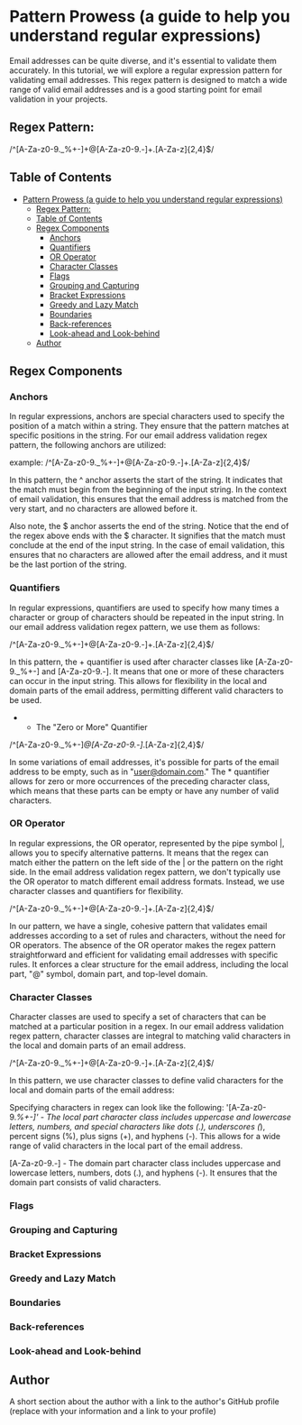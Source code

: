 # Pattern Prowess (a guide to help you understand regular expressions)

Email addresses can be quite diverse, and it's essential to validate them accurately. In this tutorial, we will explore a regular expression pattern for validating email addresses. This regex pattern is designed to match a wide range of valid email addresses and is a good starting point for email validation in your projects.

## Regex Pattern:

/^[A-Za-z0-9._%+-]+@[A-Za-z0-9.-]+\.[A-Za-z]{2,4}$/

## Table of Contents

- [Pattern Prowess (a guide to help you understand regular expressions)](#pattern-prowess-a-guide-to-help-you-understand-regular-expressions)
  - [Regex Pattern:](#regex-pattern)
  - [Table of Contents](#table-of-contents)
  - [Regex Components](#regex-components)
    - [Anchors](#anchors)
    - [Quantifiers](#quantifiers)
    - [OR Operator](#or-operator)
    - [Character Classes](#character-classes)
    - [Flags](#flags)
    - [Grouping and Capturing](#grouping-and-capturing)
    - [Bracket Expressions](#bracket-expressions)
    - [Greedy and Lazy Match](#greedy-and-lazy-match)
    - [Boundaries](#boundaries)
    - [Back-references](#back-references)
    - [Look-ahead and Look-behind](#look-ahead-and-look-behind)
  - [Author](#author)

## Regex Components

### Anchors

In regular expressions, anchors are special characters used to specify the position of a match within a string. They ensure that the pattern matches at specific positions in the string. For our email address validation regex pattern, the following anchors are utilized:

example: /^[A-Za-z0-9._%+-]+@[A-Za-z0-9.-]+\.[A-Za-z]{2,4}$/

In this pattern, the ^ anchor asserts the start of the string. It indicates that the match must begin from the beginning of the input string. In the context of email validation, this ensures that the email address is matched from the very start, and no characters are allowed before it.

Also note, the $ anchor asserts the end of the string. Notice that the end of the regex above ends with the $ character. It signifies that the match must conclude at the end of the input string. In the case of email validation, this ensures that no characters are allowed after the email address, and it must be the last portion of the string.

### Quantifiers

In regular expressions, quantifiers are used to specify how many times a character or group of characters should be repeated in the input string. In our email address validation regex pattern, we use them as follows:

/^[A-Za-z0-9._%+-]+@[A-Za-z0-9.-]+\.[A-Za-z]{2,4}$/

In this pattern, the + quantifier is used after character classes like [A-Za-z0-9._%+-] and [A-Za-z0-9.-]. It means that one or more of these characters can occur in the input string. This allows for flexibility in the local and domain parts of the email address, permitting different valid characters to be used.

* - The "Zero or More" Quantifier

/^[A-Za-z0-9._%+-]*@[A-Za-z0-9.-]*\.[A-Za-z]{2,4}$/

In some variations of email addresses, it's possible for parts of the email address to be empty, such as in "user@domain.com." The * quantifier allows for zero or more occurrences of the preceding character class, which means that these parts can be empty or have any number of valid characters.

### OR Operator

In regular expressions, the OR operator, represented by the pipe symbol |, allows you to specify alternative patterns. It means that the regex can match either the pattern on the left side of the | or the pattern on the right side. In the email address validation regex pattern, we don't typically use the OR operator to match different email address formats. Instead, we use character classes and quantifiers for flexibility.

/^[A-Za-z0-9._%+-]+@[A-Za-z0-9.-]+\.[A-Za-z]{2,4}$/

In our pattern, we have a single, cohesive pattern that validates email addresses according to a set of rules and characters, without the need for OR operators. The absence of the OR operator makes the regex pattern straightforward and efficient for validating email addresses with specific rules. It enforces a clear structure for the email address, including the local part, "@" symbol, domain part, and top-level domain.

### Character Classes

Character classes are used to specify a set of characters that can be matched at a particular position in a regex. In our email address validation regex pattern, character classes are integral to matching valid characters in the local and domain parts of an email address.

/^[A-Za-z0-9._%+-]+@[A-Za-z0-9.-]+\.[A-Za-z]{2,4}$/

In this pattern, we use character classes to define valid characters for the local and domain parts of the email address:

Specifying characters in regex can look like the following: '[A-Za-z0-9._%+-]' - The local part character class includes uppercase and lowercase letters, numbers, and special characters like dots (.), underscores (_), percent signs (%), plus signs (+), and hyphens (-). This allows for a wide range of valid characters in the local part of the email address.

[A-Za-z0-9.-] - The domain part character class includes uppercase and lowercase letters, numbers, dots (.), and hyphens (-). It ensures that the domain part consists of valid characters.

### Flags

### Grouping and Capturing

### Bracket Expressions

### Greedy and Lazy Match

### Boundaries

### Back-references

### Look-ahead and Look-behind

## Author

A short section about the author with a link to the author's GitHub profile (replace with your information and a link to your profile)
